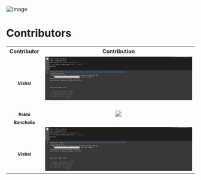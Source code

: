 ![image](https://user-images.githubusercontent.com/92500255/196774744-0801f374-49bf-421b-9d29-90c6636af997.png)


# Contributors

<table align="center">
<tr>
  <th>Contributor</th>
  <th>Contribution</th>
</tr>
<tr>
<td align="center"><a href="https://github.com/surajkumar4187"><img src="https://avatars.githubusercontent.com/u/116485396?s=40&v=4"                   
width="100px;" alt=""/><br /><sub><b>Vishal</b></sub></a><br /></td>
<td align="center"><img src="Screenshot/screenshot_surajkumar.png"></td>
</tr>
<tr>
<td align="center"><a href="https://github.com/Pakhi07"><img src="https://avatars.githubusercontent.com/u/92666755?v=4" width="100px;" alt=""/><br /><sub><b>Pakhi Banchalia</b></sub></a><br /></td>
<td align="center"><img src="Screenshot/screenshot_pakhi.png"></td>
</tr>

<tr>
<td align="center"><a href="https://github.com/surajkumar4187"><img src="https://avatars.githubusercontent.com/u/116485396?s=40&v=4" width="100px;" alt=""/><br /><sub><b>Vishal</b></sub></a><br /></td>
<td align="center"><img src="Screenshot/screenshot_surajkumar.png"></td>
</tr>



</table>
